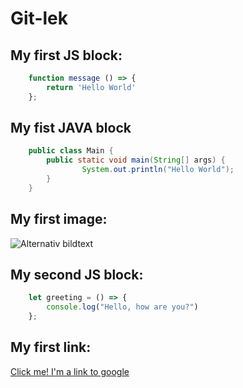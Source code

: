 <h1>Git-lek</h1>

<h2>My first JS block:</h2>

```javascript
	function message () => {
		return 'Hello World'
	};
```

<h2>My fist JAVA block </h2>

```java 
	public class Main {
  		public static void main(String[] args) {
    			System.out.println("Hello World");
  		}
	}	
```

## My first image:
![Alternativ bildtext](https://images.unsplash.com/photo-1617854818583-09e7f077a156?ixlib=rb-1.2.1&ixid=MnwxMjA3fDB8MHxwaG90by1wYWdlfHx8fGVufDB8fHx8&auto=format&fit=crop&w=1170&q=80)

## My second JS block:

```javascript
	let greeting = () => {
		console.log("Hello, how are you?")
	};
```

## My first link:

[Click me! I'm a link to google](https://www.google.se/?hl=sv)
